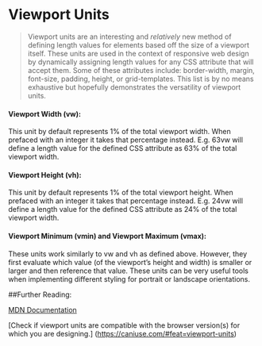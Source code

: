 # Viewport Units

> Viewport units are an interesting and *relatively* new method of defining length values for elements based off the size of a viewport itself. These units are used in the context of responsive web design by dynamically assigning length values for any CSS attribute that will accept them. Some of these attributes include: border-width, margin, font-size, padding, height, or grid-templates. This list is by no means exhaustive but hopefully demonstrates the versatility of viewport units. 

#### Viewport Width (vw): 
This unit by default represents 1% of the total viewport width. When prefaced with an integer it takes that percentage instead. E.g. 63vw will define a length value for the defined CSS attribute as 63% of the total viewport width. 

#### Viewport Height (vh): 
This unit by default represents 1% of the total viewport height. When prefaced with an integer it takes that percentage instead. E.g. 24vw will define a length value for the defined CSS attribute as 24% of the total viewport width. 

#### Viewport Minimum (vmin) and Viewport Maximum (vmax):
 These units work similarly to vw and vh as defined above. However, they first evaluate which value (of the viewport’s height and width) is smaller or larger and then reference that value. These units can be very useful tools when implementing different styling for portrait or landscape orientations. 

##Further Reading: 

[MDN Documentation](https://developer.mozilla.org/en-US/docs/Web/CSS/length)

[Check if viewport units are compatible with the browser version(s) for which you are designing.]
(https://caniuse.com/#feat=viewport-units)